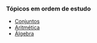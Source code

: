 ### Tópicos em ordem de estudo

- [Conjuntos](content/conjuntos/index.md)
- [Aritmética](content/aritmética/index.md)
- [Álgebra](content/álgebra/index.md)
